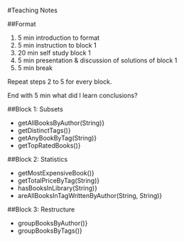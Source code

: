 #Teaching Notes

##Format

1. 5 min introduction to format
1. 5 min instruction to block 1
1. 20 min self study block 1
1. 5 min presentation & discussion of solutions of block 1
1. 5 min break

Repeat steps 2 to 5 for every block.

End with 5 min what did I learn conclusions?


##Block 1: Subsets
- getAllBooksByAuthor(String)}
- getDistinctTags()}
- getAnyBookByTag(String)}
- getTopRatedBooks()}

##Block 2: Statistics
- getMostExpensiveBook()}
- getTotalPriceByTag(String)}
- hasBooksInLibrary(String)}
- areAllBooksInTagWrittenByAuthor(String, String)}

##Block 3: Restructure
- groupBooksByAuthor()}
- groupBooksByTags()}